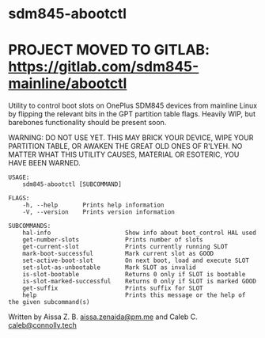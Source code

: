 # sdm845-abootctl

# PROJECT MOVED TO GITLAB: https://gitlab.com/sdm845-mainline/abootctl

Utility to control boot slots on OnePlus SDM845 devices from mainline Linux by flipping the relevant bits in the GPT partition table flags. Heavily WIP, but barebones functionality should be present soon.

WARNING: DO NOT USE YET. THIS MAY BRICK YOUR DEVICE, WIPE YOUR PARTITION TABLE, OR AWAKEN THE GREAT OLD ONES OF R'LYEH. NO MATTER WHAT THIS UTILITY CAUSES, MATERIAL OR ESOTERIC, YOU HAVE BEEN WARNED.
```
USAGE:
    sdm845-abootctl [SUBCOMMAND]

FLAGS:
    -h, --help       Prints help information
    -V, --version    Prints version information

SUBCOMMANDS:
    hal-info                     Show info about boot_control HAL used
    get-number-slots             Prints number of slots
    get-current-slot             Prints currently running SLOT
    mark-boot-successful         Mark current slot as GOOD
    set-active-boot-slot         On next boot, load and execute SLOT
    set-slot-as-unbootable       Mark SLOT as invalid
    is-slot-bootable             Returns 0 only if SLOT is bootable
    is-slot-marked-successful    Returns 0 only if SLOT is marked GOOD
    get-suffix                   Prints suffix for SLOT
    help                         Prints this message or the help of the given subcommand(s)
```
Written by Aissa Z. B. <aissa.zenaida@pm.me> and Caleb C. <caleb@connolly.tech>

